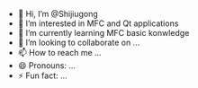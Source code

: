 - 👋 Hi, I’m @Shijiugong
- 👀 I’m interested in MFC and Qt applications
- 🌱 I’m currently learning MFC basic konwledge
- 💞️ I’m looking to collaborate on ...
- 📫 How to reach me ...
- 😄 Pronouns: ...
- ⚡ Fun fact: ...

<!---
Shijiugong/Shijiugong is a ✨ special ✨ repository because its `README.md` (this file) appears on your GitHub profile.
You can click the Preview link to take a look at your changes.
--->
